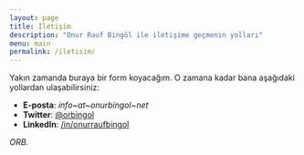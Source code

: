 ```yaml
---
layout: page
title: İletişim
description: "Onur Rauf Bingöl ile iletişime geçmenin yolları"
menu: main
permalink: /iletisim/
---
```


Yakın zamanda buraya bir form koyacağım. O zamana kadar bana aşağıdaki yollardan ulaşabilirsiniz:

* **E-posta**: *info~at~onurbingol~net*
* **Twitter**: [@orbingol](https://twitter.com/orbingol)
* **LinkedIn**: [/in/onurraufbingol](http://tr.linkedin.com/in/onurraufbingol)

_ORB._
